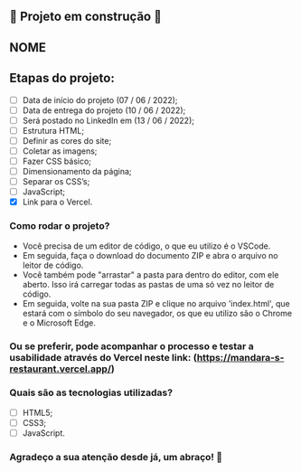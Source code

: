 ## 🚧 Projeto em construção 🚧

## NOME

## Etapas do projeto:

- [ ] Data de início do projeto (07 / 06 / 2022); 
- [ ] Data de entrega do projeto (10 / 06 / 2022);
- [ ] Será postado no LinkedIn em (13 / 06 / 2022);
- [ ] Estrutura HTML;
- [ ] Definir as cores do site;
- [ ] Coletar as imagens;
- [ ] Fazer CSS básico;
- [ ] Dimensionamento da página;
- [ ] Separar os CSS’s;
- [ ] JavaScript;
- [x] Link para o Vercel.

### Como rodar o projeto?

* Você precisa de um editor de código, o que eu utilizo é o VSCode. 
* Em seguida, faça o download do documento ZIP e abra o arquivo no leitor de código.
* Você também pode "arrastar" a pasta para dentro do editor, com ele aberto. Isso irá carregar todas as pastas de uma só vez no leitor de código. 
* Em seguida, volte na sua pasta ZIP e clique no arquivo 'index.html', que estará com o símbolo do seu navegador, os que eu utilizo são o Chrome e o Microsoft Edge.

### Ou se preferir, pode acompanhar o processo e testar a usabilidade através do Vercel neste link: (https://mandara-s-restaurant.vercel.app/)

### Quais são as tecnologias utilizadas?

- [ ] HTML5;
- [ ] CSS3;
- [ ] JavaScript.

### Agradeço a sua atenção desde já, um abraço! 🤗
